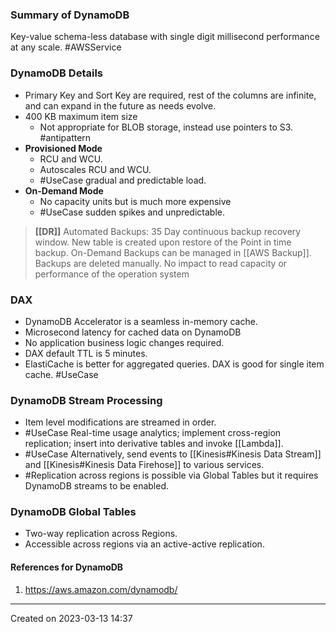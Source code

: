 ### Summary of DynamoDB
Key-value schema-less database with single digit millisecond performance at any scale. #AWSService 
### DynamoDB Details
 - Primary Key and Sort Key are required, rest of the columns are infinite, and can expand in the future as needs evolve.
- 400 KB maximum item size
	- Not appropriate for BLOB storage, instead use pointers to S3. #antipattern 
 - **Provisioned Mode**
	 - RCU and WCU.
	 - Autoscales RCU and WCU.
	 - #UseCase gradual and predictable load.
 - **On-Demand Mode** 
	 - No capacity units but is much more expensive 
	 - #UseCase sudden spikes and unpredictable.

> **[[DR]]**
> 	Automated Backups: 35 Day continuous backup recovery window.
> 	New table is created upon restore of the Point in time backup.
> 	On-Demand Backups can be managed in [[AWS Backup]]. Backups are deleted manually.
> 	No impact to read capacity or performance of the operation system

### DAX
- DynamoDB Accelerator is a seamless in-memory cache.
- Microsecond latency for cached data on DynamoDB
- No application business logic changes required.
- DAX default TTL is 5 minutes.
- ElastiCache is better for aggregated queries. DAX is good for single item cache. #UseCase 
### DynamoDB Stream Processing
- Item level modifications are streamed in order.
- #UseCase Real-time usage analytics; implement cross-region replication; insert into derivative tables and invoke [[Lambda]].
- #UseCase Alternatively, send events to [[Kinesis#Kinesis Data Stream]] and [[Kinesis#Kinesis Data Firehose]] to various services.
- #Replication across regions is possible via Global Tables but it requires DynamoDB streams to be enabled.
### DynamoDB Global Tables
- Two-way replication across Regions.
- Accessible across regions via an active-active replication.

#### References for DynamoDB
1. https://aws.amazon.com/dynamodb/

---
Created on 2023-03-13 14:37